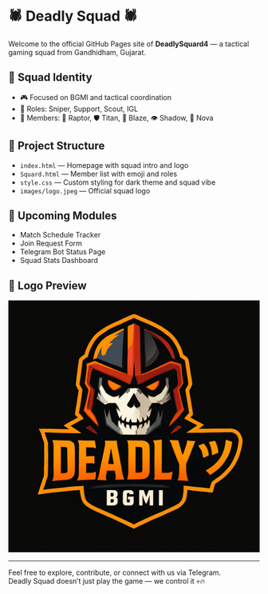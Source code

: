 # 🕷️ Deadly Squad 🕷️

Welcome to the official GitHub Pages site of **DeadlySquard4** — a tactical gaming squad from Gandhidham, Gujarat.

## 🔰 Squad Identity
- 🎮 Focused on BGMI and tactical coordination
- 🧠 Roles: Sniper, Support, Scout, IGL
- 🐾 Members: 🐉 Raptor, 🛡️ Titan, 🎯 Blaze, 👁️ Shadow, 🧠 Nova

## 📁 Project Structure
- `index.html` — Homepage with squad intro and logo
- `Squard.html` — Member list with emoji and roles
- `style.css` — Custom styling for dark theme and squad vibe
- `images/logo.jpeg` — Official squad logo

## 🚀 Upcoming Modules
- Match Schedule Tracker
- Join Request Form
- Telegram Bot Status Page
- Squad Stats Dashboard

## 📸 Logo Preview
![Deadly Squad Logo](copilot_image_1756302009749.jpeg)

---

Feel free to explore, contribute, or connect with us via Telegram.  
Deadly Squad doesn’t just play the game — we control it 💀🔥
